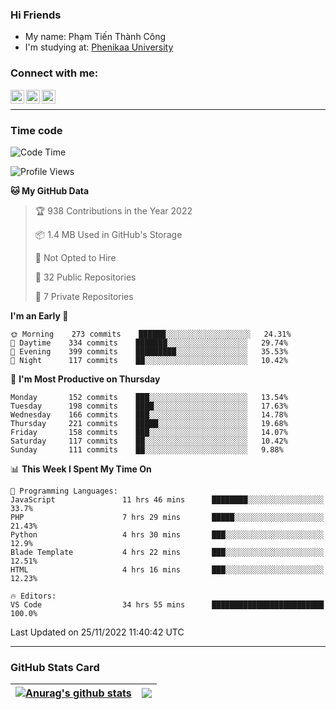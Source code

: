 ### Hi Friends

- My name: Phạm Tiến Thành Công
- I'm studying at: [Phenikaa University]


### Connect with me:
[<img align="left" alt="PhamTienThanhCong | Facebook" width="22px" src="https://upload.wikimedia.org/wikipedia/commons/thumb/1/16/Facebook-icon-1.png/640px-Facebook-icon-1.png" />][facebook]
[<img align="left" alt="PhamTienThanhCong | Zalo" width="22px" src="https://www.anphatpc.com.vn/template/anphat_2020v2/images/icon-zalo.jpg" />][zalo]
[<img align="left" alt="PhamTienThanhCong | LinkedIn" width="22px" src="https://cdn3.iconfinder.com/data/icons/inficons/512/linkedin.png" />][linkedin]

<br />

---

### Time code

<!--START_SECTION:waka-->
![Code Time](http://img.shields.io/badge/Code%20Time-760%20hrs%2019%20mins-blue)

![Profile Views](http://img.shields.io/badge/Profile%20Views-18-blue)

**🐱 My GitHub Data** 

> 🏆 938 Contributions in the Year 2022
 > 
> 📦 1.4 MB Used in GitHub's Storage 
 > 
> 🚫 Not Opted to Hire
 > 
> 📜 32 Public Repositories 
 > 
> 🔑 7 Private Repositories  
 > 
**I'm an Early 🐤** 

```text
🌞 Morning    273 commits    ██████░░░░░░░░░░░░░░░░░░░   24.31% 
🌆 Daytime    334 commits    ███████░░░░░░░░░░░░░░░░░░   29.74% 
🌃 Evening    399 commits    █████████░░░░░░░░░░░░░░░░   35.53% 
🌙 Night      117 commits    ██░░░░░░░░░░░░░░░░░░░░░░░   10.42%

```
📅 **I'm Most Productive on Thursday** 

```text
Monday       152 commits    ███░░░░░░░░░░░░░░░░░░░░░░   13.54% 
Tuesday      198 commits    ████░░░░░░░░░░░░░░░░░░░░░   17.63% 
Wednesday    166 commits    ███░░░░░░░░░░░░░░░░░░░░░░   14.78% 
Thursday     221 commits    █████░░░░░░░░░░░░░░░░░░░░   19.68% 
Friday       158 commits    ███░░░░░░░░░░░░░░░░░░░░░░   14.07% 
Saturday     117 commits    ██░░░░░░░░░░░░░░░░░░░░░░░   10.42% 
Sunday       111 commits    ██░░░░░░░░░░░░░░░░░░░░░░░   9.88%

```


📊 **This Week I Spent My Time On** 

```text
💬 Programming Languages: 
JavaScript               11 hrs 46 mins      ████████░░░░░░░░░░░░░░░░░   33.7% 
PHP                      7 hrs 29 mins       █████░░░░░░░░░░░░░░░░░░░░   21.43% 
Python                   4 hrs 30 mins       ███░░░░░░░░░░░░░░░░░░░░░░   12.9% 
Blade Template           4 hrs 22 mins       ███░░░░░░░░░░░░░░░░░░░░░░   12.51% 
HTML                     4 hrs 16 mins       ███░░░░░░░░░░░░░░░░░░░░░░   12.23%

🔥 Editors: 
VS Code                  34 hrs 55 mins      █████████████████████████   100.0%

```


 Last Updated on 25/11/2022 11:40:42 UTC
<!--END_SECTION:waka-->

---

### GitHub Stats Card

| <a href="https://github.com/phamtienthanhcong"><img align="center" src="https://github-readme-stats.vercel.app/api?username=PhamTienThanhCong&show_icons=true&include_all_commits=true&theme=buefy&hide_border=true&theme=ocean_dark" alt="Anurag's github stats" /></a> | <a href="https://github.com/phamtienthanhcong"><img align="center" src="https://github-readme-stats.vercel.app/api/top-langs/?username=PhamTienThanhCong&layout=compact&theme=buefy&hide_border=true&theme=ocean_dark" /></a> |
| ------------- | ------------- |

[Phenikaa University]: https://phenikaa-uni.edu.vn/vi
[facebook]: https://www.facebook.com/phamtienthanhcong
[linkedin]: https://linkedin.com/in/phamtienthanhcong
[zalo]: https://zalo.me/0396396332
[tiktok]: https://www.tiktok.com/@phamtienthanhcong
[web]: https://github.com/PhamTienThanhCong/web_dev
[min project]: https://github.com/PhamTienThanhCong/Project-Of-Web
[c and cpp]: https://github.com/PhamTienThanhCong/Code_C_and_Cpro
[python]: https://github.com/PhamTienThanhCong/Python_beginer
